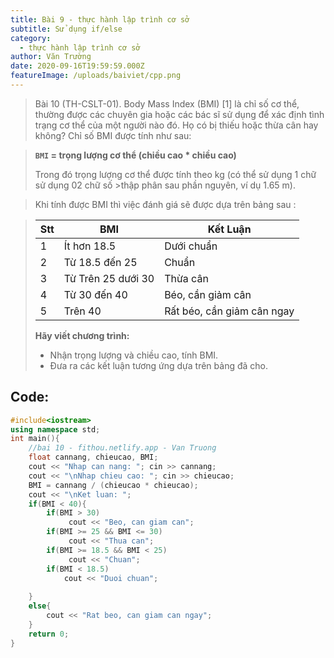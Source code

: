 ```yaml
---
title: Bài 9 - thực hành lập trình cơ sở
subtitle: Sử dụng if/else
category:
  - thực hành lập trình cơ sở
author: Văn Trường
date: 2020-09-16T19:59:59.000Z
featureImage: /uploads/baiviet/cpp.png
---
```


>Bài 10 (TH-CSLT-01). Body Mass Index (BMI) [1] là chỉ số cơ thể, thường được các chuyên gia hoặc các bác sĩ sử dụng để xác định tình trạng cơ thể của một người nào đó. Họ có bị thiếu hoặc thừa cân hay không? Chỉ số BMI được tính như sau:

>**`BMI` = trọng lượng cơ thể (chiều cao \* chiều cao)**
>
>Trong đó trọng lượng cơ thể được tính theo kg (có thể sử dụng 1 chữ sử dụng 02 chữ số >thập phân sau phần nguyên, ví dụ 1.65 m).

>Khi tính được BMI thì việc đánh giá sẽ được dựa trên bảng sau :

>| Stt | BMI | Kết Luận |
>| --- | --- | --- |
>| 1 | Ít hơn 18.5 | Dưới chuẩn |
>| 2 | Từ 18.5 đến 25 | Chuẩn |
>| 3 | Từ Trên 25 dưới 30 | Thừa cân |
>| 4 | Từ 30 đến 40 | Béo, cần giảm cân |
>| 5 | Trên 40 | Rất béo, cần giảm cân ngay |
>
>**Hãy viết chương trình:**
>- Nhận trọng lượng và chiều cao, tính BMI.
>- Đưa ra các kết luận tương ứng dựa trên bảng đã cho.

## Code:  

```c++
#include<iostream>
using namespace std;
int main(){
	//bai 10 - fithou.netlify.app - Van Truong
	float cannang, chieucao, BMI;
	cout << "Nhap can nang: "; cin >> cannang;
	cout << "\nNhap chieu cao: "; cin >> chieucao;
	BMI = cannang / (chieucao * chieucao);
	cout << "\nKet luan: ";
	if(BMI < 40){
	    if(BMI > 30)
	         cout << "Beo, can giam can";
	    if(BMI >= 25 && BMI <= 30)
	         cout << "Thua can";
	    if(BMI >= 18.5 && BMI < 25)
	         cout << "Chuan";
	    if(BMI < 18.5)
	    	cout << "Duoi chuan";
		
    }
	else{
		cout << "Rat beo, can giam can ngay";
	}
	return 0;
} 
```